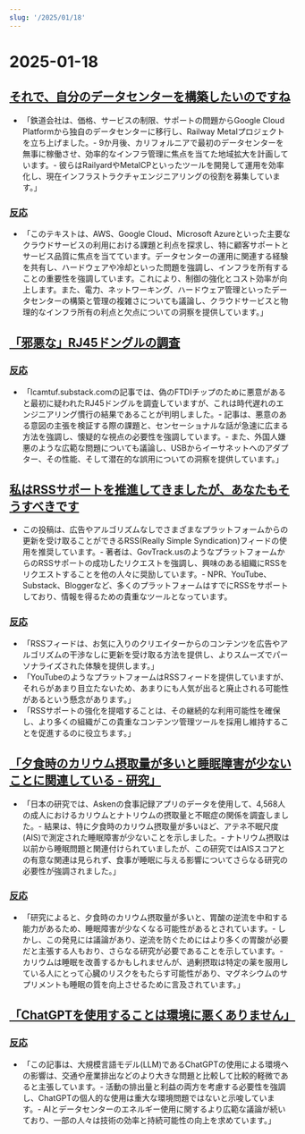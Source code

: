 ```yaml
---
slug: '/2025/01/18'
---
```


# 2025-01-18

## [それで、自分のデータセンターを構築したいのですね](https://blog.railway.com/p/data-center-build-part-one)

- 「鉄道会社は、価格、サービスの制限、サポートの問題からGoogle Cloud Platformから独自のデータセンターに移行し、Railway Metalプロジェクトを立ち上げました。- 9か月後、カリフォルニアで最初のデータセンターを無事に稼働させ、効率的なインフラ管理に焦点を当てた地域拡大を計画しています。- 彼らはRailyardやMetalCPといったツールを開発して運用を効率化し、現在インフラストラクチャエンジニアリングの役割を募集しています。」

### [反応](https://news.ycombinator.com/item?id=42743019)

- 「このテキストは、AWS、Google Cloud、Microsoft Azureといった主要なクラウドサービスの利用における課題と利点を探求し、特に顧客サポートとサービス品質に焦点を当てています。データセンターの運用に関連する経験を共有し、ハードウェアや冷却といった問題を強調し、インフラを所有することの重要性を強調しています。これにより、制御の強化とコスト効率が向上します。また、電力、ネットワーキング、ハードウェア管理といったデータセンターの構築と管理の複雑さについても議論し、クラウドサービスと物理的なインフラ所有の利点と欠点についての洞察を提供しています。」

## [「邪悪な」RJ45ドングルの調査](https://lcamtuf.substack.com/p/investigating-an-evil-rj45-dongle)

### [反応](https://news.ycombinator.com/item?id=42743033)

- 「lcamtuf.substack.comの記事では、偽のFTDIチップのために悪意があると最初に疑われたRJ45ドングルを調査していますが、これは時代遅れのエンジニアリング慣行の結果であることが判明しました。- 記事は、悪意のある意図の主張を検証する際の課題と、センセーショナルな話が急速に広まる方法を強調し、懐疑的な視点の必要性を強調しています。- また、外国人嫌悪のような広範な問題についても議論し、USBからイーサネットへのアダプター、その性能、そして潜在的な誤用についての洞察を提供しています。」

## [私はRSSサポートを推進してきましたが、あなたもそうすべきです](https://reedybear.bearblog.dev/ive-been-advocating-for-rss-support-and-you-should-too/)

- この投稿は、広告やアルゴリズムなしでさまざまなプラットフォームからの更新を受け取ることができるRSS(Really Simple Syndication)フィードの使用を推奨しています。- 著者は、GovTrack.usのようなプラットフォームからのRSSサポートの成功したリクエストを強調し、興味のある組織にRSSをリクエストすることを他の人々に奨励しています。- NPR、YouTube、Substack、Bloggerなど、多くのプラットフォームはすでにRSSをサポートしており、情報を得るための貴重なツールとなっています。

### [反応](https://news.ycombinator.com/item?id=42746222)

- 「RSSフィードは、お気に入りのクリエイターからのコンテンツを広告やアルゴリズムの干渉なしに更新を受け取る方法を提供し、よりスムーズでパーソナライズされた体験を提供します。」
- 「YouTubeのようなプラットフォームはRSSフィードを提供していますが、それらがあまり目立たないため、あまりにも人気が出ると廃止される可能性があるという懸念があります。」
- 「RSSサポートの強化を提唱することは、その継続的な利用可能性を確保し、より多くの組織がこの貴重なコンテンツ管理ツールを採用し維持することを促進するのに役立ちます。」

## [「夕食時のカリウム摂取量が多いと睡眠障害が少ないことに関連している - 研究」](https://www.nutraingredients-asia.com/Article/2025/01/07/higher-potassium-intake-at-dinner-linked-to-fewer-sleep-disturbances/)

- 「日本の研究では、Askenの食事記録アプリのデータを使用して、4,568人の成人におけるカリウムとナトリウムの摂取量と不眠症の関係を調査しました。- 結果は、特に夕食時のカリウム摂取量が多いほど、アテネ不眠尺度(AIS)で測定された睡眠障害が少ないことを示しました。- ナトリウム摂取は以前から睡眠問題と関連付けられていましたが、この研究ではAISスコアとの有意な関連は見られず、食事が睡眠に与える影響についてさらなる研究の必要性が強調されました。」

### [反応](https://news.ycombinator.com/item?id=42742161)

- 「研究によると、夕食時のカリウム摂取量が多いと、胃酸の逆流を中和する能力があるため、睡眠障害が少なくなる可能性があるとされています。- しかし、この発見には議論があり、逆流を防ぐためにはより多くの胃酸が必要だと主張する人もおり、さらなる研究が必要であることを示しています。- カリウムは睡眠を改善するかもしれませんが、過剰摂取は特定の薬を服用している人にとって心臓のリスクをもたらす可能性があり、マグネシウムのサプリメントも睡眠の質を向上させるために言及されています。」

## [「ChatGPTを使用することは環境に悪くありません」](https://andymasley.substack.com/p/individual-ai-use-is-not-bad-for)

### [反応](https://news.ycombinator.com/item?id=42745847)

- 「この記事は、大規模言語モデル(LLM)であるChatGPTの使用による環境への影響は、交通や産業排出などのより大きな問題と比較して比較的軽微であると主張しています。- 活動の排出量と利益の両方を考慮する必要性を強調し、ChatGPTの個人的な使用は重大な環境問題ではないと示唆しています。- AIとデータセンターのエネルギー使用に関するより広範な議論が続いており、一部の人々は技術の効率と持続可能性の向上を求めています。」

<head>
  <meta property="og:title" content="それで、自分のデータセンターを構築したいのですね" />
  <meta property="og:type" content="website" />
  <meta property="og:image" content="https://og.cho.sh/api/og/?title=%E3%81%9D%E3%82%8C%E3%81%A7%E3%80%81%E8%87%AA%E5%88%86%E3%81%AE%E3%83%87%E3%83%BC%E3%82%BF%E3%82%BB%E3%83%B3%E3%82%BF%E3%83%BC%E3%82%92%E6%A7%8B%E7%AF%89%E3%81%97%E3%81%9F%E3%81%84%E3%81%AE%E3%81%A7%E3%81%99%E3%81%AD&subheading=2025%E5%B9%B41%E6%9C%8818%E6%97%A5%E5%9C%9F%E6%9B%9C%E6%97%A5%3A%20%E3%83%8F%E3%83%83%E3%82%AB%E3%83%BC%E3%83%8B%E3%83%A5%E3%83%BC%E3%82%B9%E3%81%BE%E3%81%A8%E3%82%81" />
</head>
